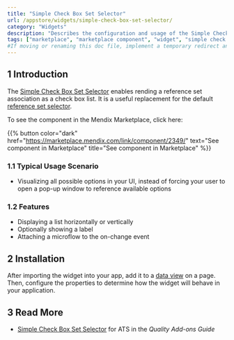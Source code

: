 ```yaml
---
title: "Simple Check Box Set Selector"
url: /appstore/widgets/simple-check-box-set-selector/
category: "Widgets"
description: "Describes the configuration and usage of the Simple Check Box Set Selector widget, which is available in the Mendix Marketplace."
tags: ["marketplace", "marketplace component", "widget", "simple check box set selector", "check box", "platform support"]
#If moving or renaming this doc file, implement a temporary redirect and let the respective team know they should update the URL in the product. See Mapping to Products for more details.
---
```


## 1 Introduction

The [Simple Check Box Set Selector](https://marketplace.mendix.com/link/component/2349/) enables rending a reference set association as a check box list. It is a useful replacement for the default [reference set selector](/refguide/reference-set-selector/).

To see the component in the Mendix Marketplace, click here:

{{% button color="dark" href="https://marketplace.mendix.com/link/component/2349/" text="See component in Marketplace" title="See component in Marketplace" %}}

### 1.1 Typical Usage Scenario

* Visualizing all possible options in your UI, instead of forcing your user to open a pop-up window to reference available options

### 1.2 Features

* Displaying a list horizontally or vertically
* Optionally showing a label
* Attaching a microflow to the on-change event

## 2 Installation

After importing the widget into your app, add it to a [data view](/refguide/data-view/) on a page. Then, configure the properties to determine how the widget will behave in your application.

## 3 Read More

* [Simple Check Box Set Selector](/addons/ats-addon/rg-one-simple-checkbox-set-selector/) for ATS in the *Quality Add-ons Guide*
